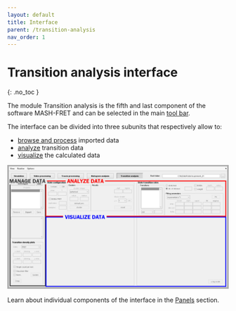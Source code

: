 ```yaml
---
layout: default
title: Interface
parent: /transition-analysis
nav_order: 1
---
```


# Transition analysis interface
{: .no_toc }

The module Transition analysis is the fifth and last component of the software MASH-FRET and can be selected in the main 
[tool bar](../../Getting_started.html#interface).

The interface can be divided into three subunits that respectively allow to:
* <u>browse and process</u> imported data
* <u>analyze</u> transition data
* <u>visualize</u> the calculated data

<a href="../assets/images/gui/interface-transition-analysis.png"><img src="../assets/images/gui/interface-transition-analysis.png" /></a>

Learn about individual components of the interface in the 
[Panels](panels) section.

